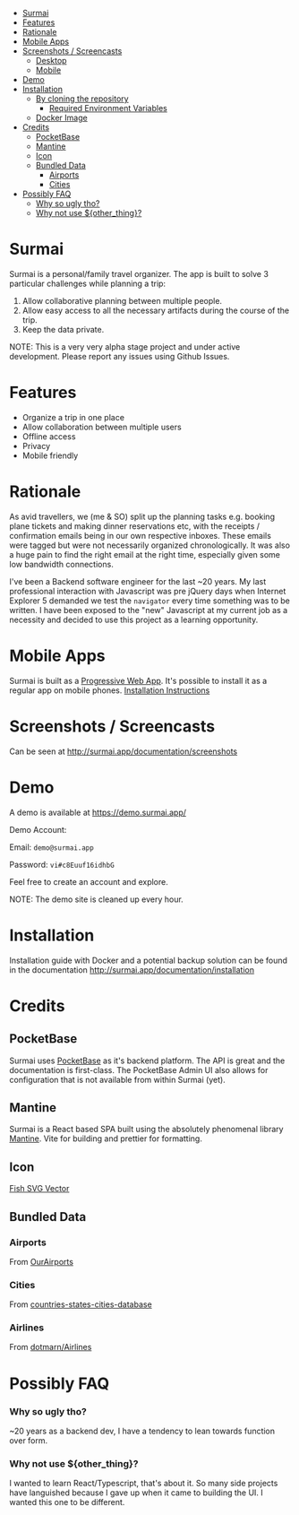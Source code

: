 <!-- TOC -->

* [Surmai](#surmai)
* [Features](#features)
* [Rationale](#rationale)
* [Mobile Apps](#mobile-apps)
* [Screenshots / Screencasts](#screenshots--screencasts)
    * [Desktop](#desktop)
    * [Mobile](#mobile)
* [Demo](#demo)
* [Installation](#installation)
    * [By cloning the repository](#by-cloning-the-repository)
        * [Required Environment Variables](#required-environment-variables)
    * [Docker Image](#docker-image)
* [Credits](#credits)
    * [PocketBase](#pocketbase)
    * [Mantine](#mantine)
    * [Icon](#icon)
    * [Bundled Data](#bundled-data)
        * [Airports](#airports)
        * [Cities](#cities)
* [Possibly FAQ](#possibly-faq)
    * [Why so ugly tho?](#why-so-ugly-tho)
    * [Why not use ${other_thing}?](#why-not-use-other_thing)

<!-- TOC -->

# Surmai

Surmai is a personal/family travel organizer.
The app is built to solve 3 particular challenges while planning a trip:

1. Allow collaborative planning between multiple people.
2. Allow easy access to all the necessary artifacts during the course of the trip.
3. Keep the data private.

NOTE: This is a very very alpha stage project and under active development. Please report any issues using Github
Issues.

# Features

- Organize a trip in one place
- Allow collaboration between multiple users
- Offline access
- Privacy
- Mobile friendly

# Rationale

As avid travellers, we (me & SO) split up the planning tasks e.g. booking plane tickets and
making dinner reservations etc, with the receipts / confirmation emails being in our own
respective inboxes. These emails were tagged but were not necessarily organized chronologically.
It was also a huge pain to find the right email at the right time, especially
given some low bandwidth connections.

I've been a Backend software engineer for the last ~20 years. My last professional interaction with Javascript was
pre jQuery days when Internet Explorer 5 demanded we test the `navigator` every time something was to be written. I have
been exposed to the "new" Javascript at my current job as a necessity and decided to use this project as a learning
opportunity.

# Mobile Apps

Surmai is built as
a [Progressive Web App](https://developer.mozilla.org/en-US/docs/Web/Progressive_web_apps/Guides/What_is_a_progressive_web_app).
It's possible
to install it as a regular app on mobile
phones. [Installation Instructions](https://support.google.com/chrome/answer/9658361?hl=en&co=GENIE.Platform%3DAndroid&oco=1)

# Screenshots / Screencasts

Can be seen at http://surmai.app/documentation/screenshots

# Demo

A demo is available at https://demo.surmai.app/

Demo Account:

Email: `demo@surmai.app`

Password: `vi#c8Euuf16idhbG`

Feel free to create an account and explore.

NOTE: The demo site is cleaned up every hour.

# Installation

Installation guide with Docker and a potential backup solution can be found in the documentation
 http://surmai.app/documentation/installation

# Credits

## PocketBase

Surmai uses [PocketBase](https://pocketbase.io/) as it's backend platform. The API is great and the documentation is
first-class. The PocketBase Admin UI also allows for configuration that is not available from within Surmai (yet).

## Mantine

Surmai is a React based SPA built using the absolutely phenomenal library [Mantine](https://mantine.dev/). Vite for
building and prettier for formatting.

## Icon

[Fish SVG Vector](https://www.svgrepo.com/svg/280960/fish)

## Bundled Data

### Airports

From [OurAirports](https://ourairports.com/data/)

### Cities

From [countries-states-cities-database](https://github.com/dr5hn/countries-states-cities-database)

### Airlines

From [dotmarn/Airlines](https://github.com/dotmarn/Airlines)

# Possibly FAQ

### Why so ugly tho?

~20 years as a backend dev, I have a tendency to lean towards function over form.

### Why not use ${other_thing}?

I wanted to learn React/Typescript, that's about it. So many side projects have languished because I gave up when it
came
to building the UI. I wanted this one to be different.
